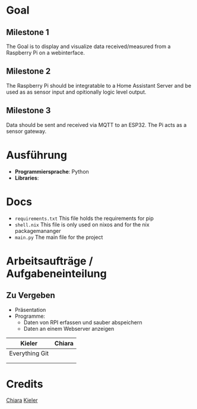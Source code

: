 # Goal

## Milestone 1

The Goal is to display and visualize data received/measured from a Raspberry Pi on a webinterface.

## Milestone 2

The Raspberry Pi should be integratable to a Home Assistant Server and be used as as sensor input and opitionally logic level output.

## Milestone 3

Data should be sent and received via MQTT to an ESP32. The Pi acts as a sensor gateway.

# Ausführung

- **Programmiersprache**: Python
- **Libraries**:

# Docs

- `requirements.txt`
  This file holds the requirements for pip
- `shell.nix`
  This file is only used on nixos and for the nix packagemananger
- `main.py`
  The main file for the project

# Arbeitsaufträge / Aufgabeneinteilung

## Zu Vergeben

- Präsentation
- Programme:
  - Daten von RPI erfassen und sauber abspeichern
  - Daten an einem Webserver anzeigen

| Kieler         | Chiara |
| -------------- | ------ |
| Everything Git |        |
|                |        |
|                |        |

# Credits

[Chiara](https://git.miaig.dev/chiara)
[Kieler](https://git.miaig.dev/mia)
